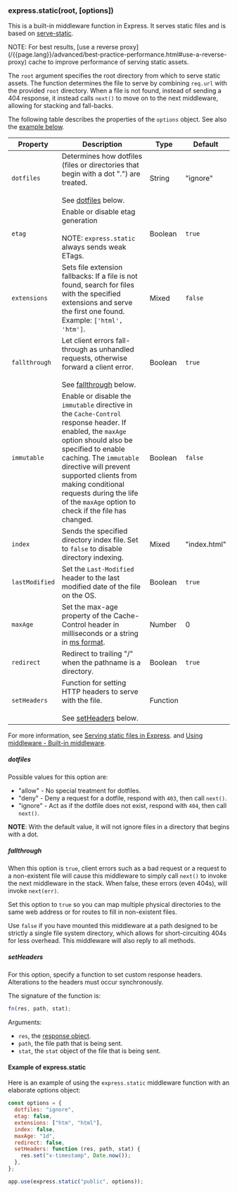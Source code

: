 <h3 id='express.static' class='h2'>express.static(root, [options])</h3>

This is a built-in middleware function in Express.
It serves static files and is based on [serve-static](/resources/middleware/serve-static.html).

<div class="doc-box doc-info" markdown="1">NOTE: For best results, [use a reverse proxy](/{{page.lang}}/advanced/best-practice-performance.html#use-a-reverse-proxy) cache to improve performance of serving static assets.
</div>

The `root` argument specifies the root directory from which to serve static assets.
The function determines the file to serve by combining `req.url` with the provided `root` directory.
When a file is not found, instead of sending a 404 response, it instead calls `next()`
to move on to the next middleware, allowing for stacking and fall-backs.

The following table describes the properties of the `options` object.
See also the [example below](#example.of.express.static).

| Property       | Description                                                                                                                                                                                                                                                                                                                        | Type     | Default      |
| -------------- | ---------------------------------------------------------------------------------------------------------------------------------------------------------------------------------------------------------------------------------------------------------------------------------------------------------------------------------- | -------- | ------------ |
| `dotfiles`     | Determines how dotfiles (files or directories that begin with a dot ".") are treated. <br/><br/>See [dotfiles](#dotfiles) below.                                                                                                                                                                                                   | String   | "ignore"     |
| `etag`         | Enable or disable etag generation <br/><br/>NOTE: `express.static` always sends weak ETags.                                                                                                                                                                                                                                        | Boolean  | `true`       |
| `extensions`   | Sets file extension fallbacks: If a file is not found, search for files with the specified extensions and serve the first one found. Example: `['html', 'htm']`.                                                                                                                                                                   | Mixed    | `false`      |
| `fallthrough`  | Let client errors fall-through as unhandled requests, otherwise forward a client error. <br/><br/>See [fallthrough](#fallthrough) below.                                                                                                                                                                                           | Boolean  | `true`       |
| `immutable`    | Enable or disable the `immutable` directive in the `Cache-Control` response header. If enabled, the `maxAge` option should also be specified to enable caching. The `immutable` directive will prevent supported clients from making conditional requests during the life of the `maxAge` option to check if the file has changed. | Boolean  | `false`      |
| `index`        | Sends the specified directory index file. Set to `false` to disable directory indexing.                                                                                                                                                                                                                                            | Mixed    | "index.html" |
| `lastModified` | Set the `Last-Modified` header to the last modified date of the file on the OS.                                                                                                                                                                                                                                                    | Boolean  | `true`       |
| `maxAge`       | Set the max-age property of the Cache-Control header in milliseconds or a string in [ms format](https://www.npmjs.org/package/ms).                                                                                                                                                                                                 | Number   | 0            |
| `redirect`     | Redirect to trailing "/" when the pathname is a directory.                                                                                                                                                                                                                                                                         | Boolean  | `true`       |
| `setHeaders`   | Function for setting HTTP headers to serve with the file. <br/><br/>See [setHeaders](#setHeaders) below.                                                                                                                                                                                                                           | Function |              |

For more information, see [Serving static files in Express](/starter/static-files.html).
and [Using middleware - Built-in middleware](/{{page.lang}}/guide/using-middleware.html#middleware.built-in).

<h5 id='dotfiles'> dotfiles</h5>

Possible values for this option are:

- "allow" - No special treatment for dotfiles.
- "deny" - Deny a request for a dotfile, respond with `403`, then call `next()`.
- "ignore" - Act as if the dotfile does not exist, respond with `404`, then call `next()`.

**NOTE**: With the default value, it will not ignore files in a directory that begins with a dot.

<h5 id='fallthrough'>fallthrough</h5>

When this option is `true`, client errors such as a bad request or a request to a non-existent
file will cause this middleware to simply call `next()` to invoke the next middleware in the stack.
When false, these errors (even 404s), will invoke `next(err)`.

Set this option to `true` so you can map multiple physical directories
to the same web address or for routes to fill in non-existent files.

Use `false` if you have mounted this middleware at a path designed
to be strictly a single file system directory, which allows for short-circuiting 404s
for less overhead. This middleware will also reply to all methods.

<h5 id='setHeaders'>setHeaders</h5>

For this option, specify a function to set custom response headers. Alterations to the headers must occur synchronously.

The signature of the function is:

```js
fn(res, path, stat);
```

Arguments:

- `res`, the [response object](#res).
- `path`, the file path that is being sent.
- `stat`, the `stat` object of the file that is being sent.

<h4 id='example.of.express.static'>Example of express.static</h4>

Here is an example of using the `express.static` middleware function with an elaborate options object:

```js
const options = {
  dotfiles: "ignore",
  etag: false,
  extensions: ["htm", "html"],
  index: false,
  maxAge: "1d",
  redirect: false,
  setHeaders: function (res, path, stat) {
    res.set("x-timestamp", Date.now());
  },
};

app.use(express.static("public", options));
```

